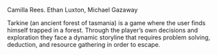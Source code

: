 Camilla Rees. Ethan Luxton, Michael Gazaway

Tarkine (an ancient forest of tasmania) is a game where the user finds himself trapped in a forest. Through the player’s own decisions and exploration they face a dynamic storyline that requires problem solving, deduction, and resource gathering in order to escape.
